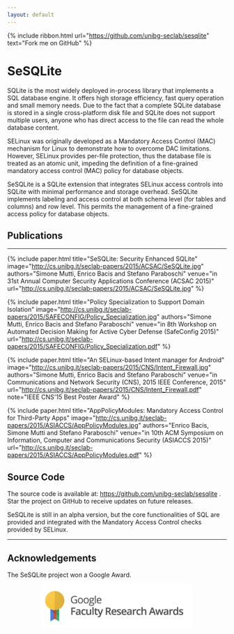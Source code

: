 ```yaml
---
layout: default
---
```


{% include ribbon.html url="https://github.com/unibg-seclab/sesqlite" text="Fork me on GitHub" %}

# SeSQLite

SQLite is the most widely deployed in-process library that implements a SQL database engine. It offers high storage efficiency, fast query operation and small memory needs. Due to the fact that a complete SQLite database is stored in a single cross-platform disk file and SQLite does not support multiple users, anyone who has direct access to the file can read the whole database content.

SELinux was originally developed as a Mandatory Access Control (MAC) mechanism for Linux to demonstrate how to overcome DAC limitations. However, SELinux provides per-file protection, thus the database file is treated as an atomic unit, impeding the definition of a fine-grained mandatory access control (MAC) policy for database objects.

SeSQLite is a SQLite extension that integrates SELinux access controls into SQLite with minimal performance and storage overhead. SeSQLite implements labeling and access control at both schema level (for tables and columns) and row level. This permits the management of a fine-grained access policy for database objects.


## Publications
---------------

{% include paper.html title="SeSQLite: Security Enhanced SQLite" image="http://cs.unibg.it/seclab-papers/2015/ACSAC/SeSQLite.jpg" authors="Simone Mutti, Enrico Bacis and Stefano Paraboschi" venue="in 31st Annual Computer Security Applications Conference (ACSAC 2015)" url="http://cs.unibg.it/seclab-papers/2015/ACSAC/SeSQLite.jpg" %}

{% include paper.html title="Policy Specialization to Support Domain Isolation" image="http://cs.unibg.it/seclab-papers/2015/SAFECONFIG/Policy_Specialization.jpg" authors="Simone Mutti, Enrico Bacis and Stefano Paraboschi" venue="in 8th Workshop on Automated Decision Making for Active Cyber Defense (SafeConfig 2015)" url="http://cs.unibg.it/seclab-papers/2015/SAFECONFIG/Policy_Specialization.pdf" %}

{% include paper.html title="An SELinux-based Intent manager for Android" image="http://cs.unibg.it/seclab-papers/2015/CNS/Intent_Firewall.jpg" authors="Simone Mutti, Enrico Bacis and Stefano Paraboschi" venue="in Communications and Network Security (CNS), 2015 IEEE Conference, 2015" url="http://cs.unibg.it/seclab-papers/2015/CNS/Intent_Firewall.pdf" note="IEEE CNS'15 Best Poster Award" %}

{% include paper.html title="AppPolicyModules: Mandatory Access Control for Third-Party Apps" image="http://cs.unibg.it/seclab-papers/2015/ASIACCS/AppPolicyModules.jpg" authors="Enrico Bacis, Simone Mutti and Stefano Paraboschi" venue="in 10th ACM Symposium on Information, Computer and Communications Security (ASIACCS 2015)" url="http://cs.unibg.it/seclab-papers/2015/ASIACCS/AppPolicyModules.pdf" %}

## Source Code

The source code is available at: <https://github.com/unibg-seclab/sesqlite> . Star the project on GitHub to receive updates on future releases.

SeSQLite is still in an alpha version, but the core functionalities of SQL are provided and integrated with the Mandatory Access Control checks provided by SELinux.

------

## Acknowledgements

The SeSQLite project won a Google Award.

<center>
  <img style="margin: 0 auto;" src="/assets/images/faculty_award.png" />
</center>
